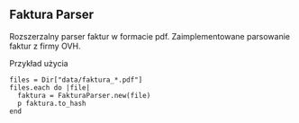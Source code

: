 ## Faktura Parser
Rozszerzalny parser faktur w formacie pdf. Zaimplementowane parsowanie faktur z firmy OVH.


Przykład użycia
```
files = Dir["data/faktura_*.pdf"]
files.each do |file|
  faktura = FakturaParser.new(file)
  p faktura.to_hash
end
```
